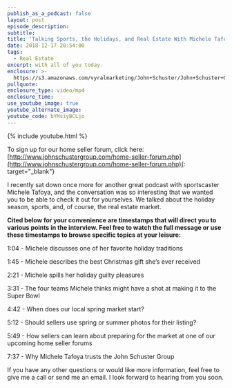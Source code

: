 ```yaml
---
publish_as_a_podcast: false
layout: post
episode_description:
subtitle:
title: 'Talking Sports, the Holidays, and Real Estate With Michele Tafoya'
date: 2018-12-17 20:54:00
tags:
  - Real Estate
excerpt: with all of you today.
enclosure: >-
  https://s3.amazonaws.com/vyralmarketing/John+Schuster/John+Schuster+Group-+Talking+Sports%252C+the+Holidays%252C+and+Real+Estate+With+Michele+Tafoya.mp4
pullquote:
enclosure_type: video/mp4
enclosure_time:
use_youtube_image: true
youtube_alternate_image:
youtube_code: bYMsiyBCLjo
---
```


{% include youtube.html %}

To sign up for our home seller forum, click here: [http://www.johnschustergroup.com/home-seller-forum.php](http://www.johnschustergroup.com/home-seller-forum.php){: target="_blank"}

I recently sat down once more for another great podcast with sportscaster Michele Tafoya, and the conversation was so interesting that we wanted you to be able to check it out for yourselves. We talked about the holiday season, sports, and, of course, the real estate market.&nbsp;

**Cited below for your convenience are timestamps that will direct you to various points in the interview. Feel free to watch the full message or use these timestamps to browse specific topics at your leisure:&nbsp;**

1:04 - Michele discusses one of her favorite holiday traditions

1:45 - Michele describes the best Christmas gift she’s ever received

2:21 - Michele spills her holiday guilty pleasures

3:31 - The four teams Michele thinks might have a shot at making it to the Super Bowl

4:42 - When does our local spring market start?

5:12 - Should sellers use spring or summer photos for their listing?

5:49 - How sellers can learn about preparing for the market at one of our upcoming home seller forums

7:37 - Why Michele Tafoya trusts the John Schuster Group

If you have any other questions or would like more information, feel free to give me a call or send me an email. I look forward to hearing from you soon.